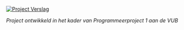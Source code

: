 [![Project Verslag](pad/naar/screenshot.png)](Verslag.pdf)

*Project ontwikkeld in het kader van Programmeerproject 1 aan de VUB*
